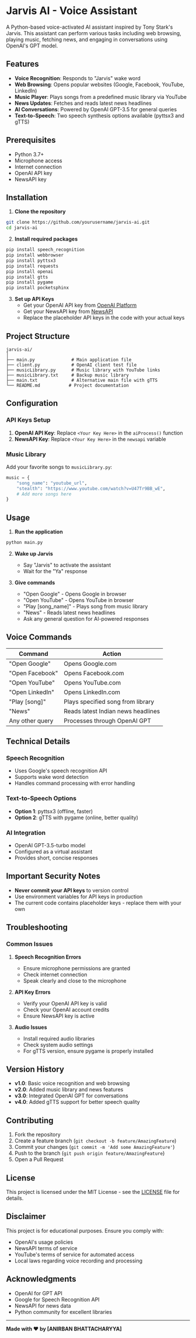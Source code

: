 # Jarvis AI - Voice Assistant

A Python-based voice-activated AI assistant inspired by Tony Stark's Jarvis. This assistant can perform various tasks including web browsing, playing music, fetching news, and engaging in conversations using OpenAI's GPT model.

## Features

- **Voice Recognition**: Responds to "Jarvis" wake word
- **Web Browsing**: Opens popular websites (Google, Facebook, YouTube, LinkedIn)
- **Music Player**: Plays songs from a predefined music library via YouTube
- **News Updates**: Fetches and reads latest news headlines
- **AI Conversations**: Powered by OpenAI GPT-3.5 for general queries
- **Text-to-Speech**: Two speech synthesis options available (pyttsx3 and gTTS)

## Prerequisites

- Python 3.7+
- Microphone access
- Internet connection
- OpenAI API key
- NewsAPI key

## Installation

1. **Clone the repository**
```bash
git clone https://github.com/yourusername/jarvis-ai.git
cd jarvis-ai
```

2. **Install required packages**
```bash
pip install speech_recognition
pip install webbrowser
pip install pyttsx3
pip install requests
pip install openai
pip install gtts
pip install pygame
pip install pocketsphinx
```

3. **Set up API Keys**
   - Get your OpenAI API key from [OpenAI Platform](https://platform.openai.com/)
   - Get your NewsAPI key from [NewsAPI](https://newsapi.org/)
   - Replace the placeholder API keys in the code with your actual keys

## Project Structure

```
jarvis-ai/
│
├── main.py              # Main application file
├── client.py            # OpenAI client test file
├── musicLibrary.py      # Music library with YouTube links
├── musicLibrary.txt     # Backup music library
├── main.txt             # Alternative main file with gTTS
└── README.md           # Project documentation
```

## Configuration

### API Keys Setup

1. **OpenAI API Key**: Replace `<Your Key Here>` in the `aiProcess()` function
2. **NewsAPI Key**: Replace `<Your Key Here>` in the `newsapi` variable

### Music Library

Add your favorite songs to `musicLibrary.py`:
```python
music = {
    "song_name": "youtube_url",
    "stealth": "https://www.youtube.com/watch?v=U47Tr9BB_wE",
    # Add more songs here
}
```

## Usage

1. **Run the application**
```bash
python main.py
```

2. **Wake up Jarvis**
   - Say "Jarvis" to activate the assistant
   - Wait for the "Ya" response

3. **Give commands**
   - "Open Google" - Opens Google in browser
   - "Open YouTube" - Opens YouTube in browser
   - "Play [song_name]" - Plays song from music library
   - "News" - Reads latest news headlines
   - Ask any general question for AI-powered responses

## Voice Commands

| Command | Action |
|---------|--------|
| "Open Google" | Opens Google.com |
| "Open Facebook" | Opens Facebook.com |
| "Open YouTube" | Opens YouTube.com |
| "Open LinkedIn" | Opens LinkedIn.com |
| "Play [song]" | Plays specified song from library |
| "News" | Reads latest Indian news headlines |
| Any other query | Processes through OpenAI GPT |

## Technical Details

### Speech Recognition
- Uses Google's speech recognition API
- Supports wake word detection
- Handles command processing with error handling

### Text-to-Speech Options
- **Option 1**: pyttsx3 (offline, faster)
- **Option 2**: gTTS with pygame (online, better quality)

### AI Integration
- OpenAI GPT-3.5-turbo model
- Configured as a virtual assistant
- Provides short, concise responses

## Important Security Notes

- **Never commit your API keys** to version control
- Use environment variables for API keys in production
- The current code contains placeholder keys - replace them with your own

## Troubleshooting

### Common Issues

1. **Speech Recognition Errors**
   - Ensure microphone permissions are granted
   - Check internet connection
   - Speak clearly and close to the microphone

2. **API Key Errors**
   - Verify your OpenAI API key is valid
   - Check your OpenAI account credits
   - Ensure NewsAPI key is active

3. **Audio Issues**
   - Install required audio libraries
   - Check system audio settings
   - For gTTS version, ensure pygame is properly installed

## Version History

- **v1.0**: Basic voice recognition and web browsing
- **v2.0**: Added music library and news features
- **v3.0**: Integrated OpenAI GPT for conversations
- **v4.0**: Added gTTS support for better speech quality

## Contributing

1. Fork the repository
2. Create a feature branch (`git checkout -b feature/AmazingFeature`)
3. Commit your changes (`git commit -m 'Add some AmazingFeature'`)
4. Push to the branch (`git push origin feature/AmazingFeature`)
5. Open a Pull Request

## License

This project is licensed under the MIT License - see the [LICENSE](LICENSE) file for details.

## Disclaimer

This project is for educational purposes. Ensure you comply with:
- OpenAI's usage policies
- NewsAPI terms of service
- YouTube's terms of service for automated access
- Local laws regarding voice recording and processing

## Acknowledgments

- OpenAI for GPT API
- Google for Speech Recognition API
- NewsAPI for news data
- Python community for excellent libraries

---

**Made with ❤️ by [ANIRBAN BHATTACHARYYA]**